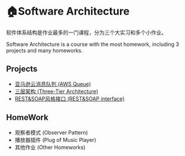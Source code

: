 # :house:Software Architecture

软件体系结构是作业最多的一门课程，分为三个大实习和多个小作业。

Software Architecture is a course with the most homework, including 3 projects and many homeworks.



## Projects

- [亚马逊云消息队列 (AWS Queue)](AWSQueue\README.md) 
- [三层架构 (Three-Tier Architecture)](Three-Tier\README.md) 
- [REST&SOAP风格接口 (REST&SOAP interface)](REST&SOAP\README.md) 



## HomeWork

- 观察者模式 (Observer Pattern)
- 播放器插件 (Plug of Music Player)
- 其他作业 (Other Homeworks)
